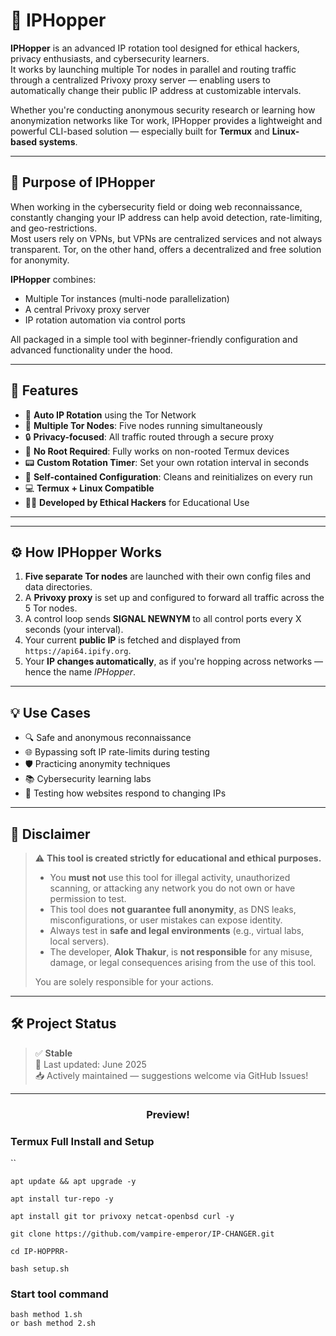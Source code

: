 # 🔁 IPHopper

**IPHopper** is an advanced IP rotation tool designed for ethical hackers, privacy enthusiasts, and cybersecurity learners.  
It works by launching multiple Tor nodes in parallel and routing traffic through a centralized Privoxy proxy server — enabling users to automatically change their public IP address at customizable intervals.

Whether you're conducting anonymous security research or learning how anonymization networks like Tor work, IPHopper provides a lightweight and powerful CLI-based solution — especially built for **Termux** and **Linux-based systems**.

---

## 🎯 Purpose of IPHopper

When working in the cybersecurity field or doing web reconnaissance, constantly changing your IP address can help avoid detection, rate-limiting, and geo-restrictions.  
Most users rely on VPNs, but VPNs are centralized services and not always transparent. Tor, on the other hand, offers a decentralized and free solution for anonymity.

**IPHopper** combines:
- Multiple Tor instances (multi-node parallelization)
- A central Privoxy proxy server
- IP rotation automation via control ports

All packaged in a simple tool with beginner-friendly configuration and advanced functionality under the hood.

---

## 🚀 Features

- 🔁 **Auto IP Rotation** using the Tor Network
- 🧠 **Multiple Tor Nodes**: Five nodes running simultaneously
- 🔒 **Privacy-focused**: All traffic routed through a secure proxy
- 🧱 **No Root Required**: Fully works on non-rooted Termux devices
- 📟 **Custom Rotation Timer**: Set your own rotation interval in seconds
- 🧰 **Self-contained Configuration**: Cleans and reinitializes on every run
- 💻 **Termux + Linux Compatible**
- 👨‍💻 **Developed by Ethical Hackers** for Educational Use

---


---

## ⚙️ How IPHopper Works

1. **Five separate Tor nodes** are launched with their own config files and data directories.
2. A **Privoxy proxy** is set up and configured to forward all traffic across the 5 Tor nodes.
3. A control loop sends **SIGNAL NEWNYM** to all control ports every X seconds (your interval).
4. Your current **public IP** is fetched and displayed from `https://api64.ipify.org`.
5. Your **IP changes automatically**, as if you're hopping across networks — hence the name *IPHopper*.

---

## 💡 Use Cases

- 🔍 Safe and anonymous reconnaissance
- 🌐 Bypassing soft IP rate-limits during testing
- 🛡️ Practicing anonymity techniques
- 📚 Cybersecurity learning labs
- 🔬 Testing how websites respond to changing IPs

---

## 📄 Disclaimer

> ⚠️ **This tool is created strictly for educational and ethical purposes.**
>
> - You **must not** use this tool for illegal activity, unauthorized scanning, or attacking any network you do not own or have permission to test.
> - This tool does **not guarantee full anonymity**, as DNS leaks, misconfigurations, or user mistakes can expose identity.
> - Always test in **safe and legal environments** (e.g., virtual labs, local servers).
> - The developer, **Alok Thakur**, is **not responsible** for any misuse, damage, or legal consequences arising from the use of this tool.
>
> You are solely responsible for your actions.

---

## 🛠️ Project Status

> ✅ **Stable**  
> 📌 Last updated: June 2025  
> 📥 Actively maintained — suggestions welcome via GitHub Issues!

---


<h3 align="center"> Preview!</h3>

### Termux Full Install and Setup 
``


```
apt update && apt upgrade -y
```
```
apt install tur-repo -y
```
```
apt install git tor privoxy netcat-openbsd curl -y
```
```
git clone https://github.com/vampire-emperor/IP-CHANGER.git
```
```
cd IP-HOPPRR-
```
```
bash setup.sh
```
### Start tool command
```
bash method 1.sh
or bash method 2.sh
```
